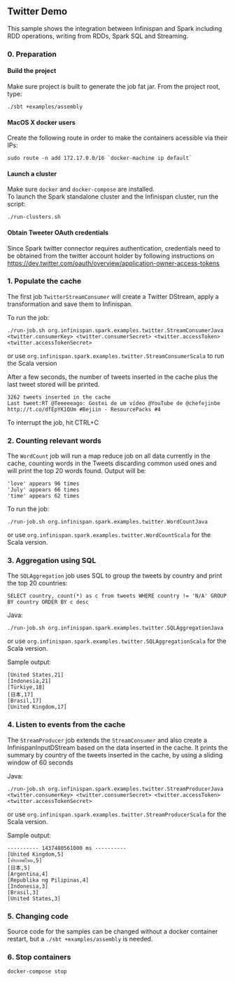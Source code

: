 ## Twitter Demo

This sample shows the integration between Infinispan and Spark including RDD operations, writing from RDDs, Spark SQL 
and Streaming.

### 0. Preparation

#### Build the project

Make sure project is built to generate the job fat jar. From the project root, type:

```./sbt +examples/assembly```

#### MacOS X docker users

Create the following route in order to make the containers acessible via their IPs:

``` sudo route -n add 172.17.0.0/16 `docker-machine ip default` ```

#### Launch a cluster

Make sure ```docker``` and ```docker-compose``` are installed.  
To launch the Spark standalone cluster and the Infinispan cluster, run the script: 

``` ./run-clusters.sh ```

#### Obtain Tweeter OAuth credentials

Since Spark twitter connector requires authentication, credentials need to be obtained from the twitter account holder by 
following instructions on https://dev.twitter.com/oauth/overview/application-owner-access-tokens

### 1. Populate the cache

The first job ```TwitterStreamConsumer``` will create a Twitter DStream, apply a transformation and save them to Infinispan.

To run the job:

```./run-job.sh org.infinispan.spark.examples.twitter.StreamConsumerJava <twitter.consumerKey> <twitter.consumerSecret> <twitter.accessToken> <twitter.accessTokenSecret>```

or use ```org.infinispan.spark.examples.twitter.StreamConsumerScala``` to run the Scala version

After a few seconds, the number of tweets inserted in the cache plus the last tweet stored will be printed.

```
3262 tweets inserted in the cache
Last tweet:RT @Teeeeeago: Gostei de um vídeo @YouTube de @chefejinbe http://t.co/dfEpYK1QUm #Bejiin - ResourcePacks #4
```

To interrupt the job, hit CTRL+C

### 2. Counting relevant words

The ```WordCount``` job will run a map reduce job on all data currently in the cache, counting words in the Tweets discarding common used ones
and will print the top 20 words found. Output will be:

```
'love' appears 96 times                                                         
'July' appears 66 times
'time' appears 62 times
```

To run the job:

```./run-job.sh org.infinispan.spark.examples.twitter.WordCountJava```

or use ```org.infinispan.spark.examples.twitter.WordCountScala``` for the Scala version.

### 3. Aggregation using SQL

The ```SQLAggregation``` job uses SQL to group the tweets by country and print the top 20 countries:

```SELECT country, count(*) as c from tweets WHERE country != 'N/A' GROUP BY country ORDER BY c desc```

Java:

```./run-job.sh org.infinispan.spark.examples.twitter.SQLAggregationJava```

or use ```org.infinispan.spark.examples.twitter.SQLAggregationScala``` for the Scala version.


Sample output:

```
[United States,21]
[Indonesia,21]
[Türkiye,18]
[日本,17]
[Brasil,17]
[United Kingdom,17]
```

### 4. Listen to events from the cache

The ```StreamProducer``` job extends the ```StreamConsumer``` and also create a InfinispanInputDStream based on the data inserted
in the cache. It prints the summary by country of the tweets inserted in the cache, by using a sliding window of 60 seconds

Java:

```./run-job.sh org.infinispan.spark.examples.twitter.StreamProducerJava <twitter.consumerKey> <twitter.consumerSecret> <twitter.accessToken> <twitter.accessTokenSecret>```

or use ```org.infinispan.spark.examples.twitter.StreamProducerScala``` for the Scala version.

Sample output:

```
---------- 1437480561000 ms ----------                                          
[United Kingdom,5]
[ประเทศไทย,5]
[日本,5]
[Argentina,4]
[Republika ng Pilipinas,4]
[Indonesia,3]
[Brasil,3]
[United States,3]
```

### 5. Changing code

Source code for the samples can be changed without a docker container restart, but a ```./sbt +examples/assembly``` is needed.

### 6. Stop containers

```docker-compose stop```

